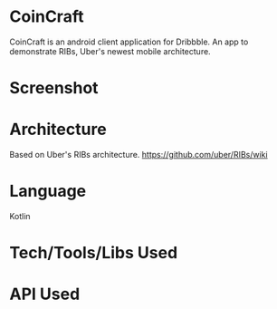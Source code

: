# CoinCraft

CoinCraft is an android client application for Dribbble. An app to demonstrate RIBs, Uber's newest mobile architecture.

# Screenshot

# Architecture 
Based on Uber's RIBs architecture.
https://github.com/uber/RIBs/wiki

# Language
Kotlin

# Tech/Tools/Libs Used

# API Used

